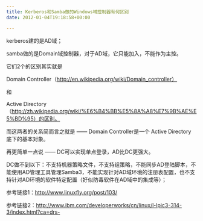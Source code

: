 ```yaml
---
title: Kerberos和Samba做的Windows域控制器有何区别
date: 2012-01-04T19:18:58+00:00

---
```

kerberos建的是AD域；
  
samba做的是Domain域控制器，对于AD域，它只能加入，不能作为主控。

它们2个的区别其实就是
  
Domain Controller（http://en.wikipedia.org/wiki/Domain_controller）
  
和
  
Active Directory（http://zh.wikipedia.org/wiki/%E6%B4%BB%E5%8A%A8%E7%9B%AE%E5%BD%95）的区别。

而这两者的关系简而言之就是 —— Domain Controller是一个 Active Directory 底下的基本对象。

再更简单一点说 —— DC可以实现单点登录，AD比DC更强大。

DC做不到以下：不支持机器策略文件，不支持组策略，不能同步AD登陆脚本，不能使用AD管理工具管理Samba3，不能实现针对AD域环境的注册表配置，也不支持针对AD环境的软件特定配置（好似防毒软件在AD域中的集成等）；

参考链接1：http://www.linuxfly.org/post/103/
  
参考链接2：http://www.ibm.com/developerworks/cn/linux/l-lpic3-314-3/index.html?ca=drs-
